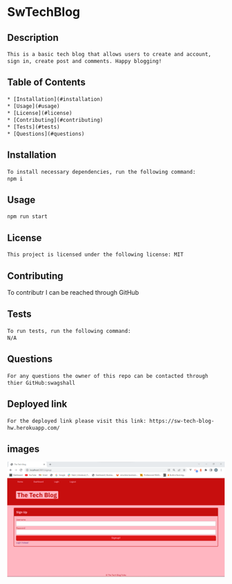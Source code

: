 # SwTechBlog

  ## Description
    This is a basic tech blog that allows users to create and account, sign in, create post and comments. Happy blogging!

  ## Table of Contents
    * [Installation](#installation)
    * [Usage](#usage)
    * [License](#license)
    * [Contributing](#contributing)
    * [Tests](#tests)
    * [Questions](#questions)
  
  ## Installation 
    To install necessary dependencies, run the following command: 
    npm i

   
  ## Usage
    npm run start 

  ## License
    
    This project is licensed under the following license: MIT

  ## Contributing 
   To contributr I can be reached through GitHub

  ## Tests 
    To run tests, run the following command:
    N/A

  ## Questions 
    For any questions the owner of this repo can be contacted through thier GitHub:swagshall 

 ## Deployed link 
    For the deployed link please visit this link: https://sw-tech-blog-hw.herokuapp.com/
 ## images 
 <img src="./assets/techBlog.png" alt="screenshot 1">
